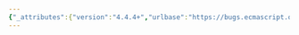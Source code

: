 ```yaml
---
{"_attributes":{"version":"4.4.4+","urlbase":"https://bugs.ecmascript.org/","maintainer":"dherman@mozilla.com"},"bug":{"bug_id":728,"creation_ts":"2012-10-05 13:45:00 -0700","short_desc":"15.13.6.4.2: undefined \"src\"","delta_ts":"2013-07-15 17:03:57 -0700","product":"Draft for 6th Edition","component":"editorial issue","version":"Rev 10: September 27, 2012 Draft","rep_platform":"All","op_sys":"All","bug_status":"RESOLVED","resolution":"FIXED","priority":"Normal","bug_severity":"normal","everconfirmed":true,"reporter":{"uid":"jmdyck","name":"Michael Dyck"},"assigned_to":{"uid":"allen","name":"Allen Wirfs-Brock"},"long_desc":[{"commentid":1856,"comment_count":0,"who":{"uid":"jmdyck","name":"Michael Dyck"},"bug_when":"2012-10-05 13:45:40 -0700","thetext":"In 15.13.6.4.2 \"TypeArray.prototype.set(array [, offset] )\",\nstep 9.a says:\n    Let v be the result of calling [[Get]] on src with property name toString(k)\nbut 'src' is not defined.\n\nChange to 'O'?\n\n(Or change occurrences of 'O' to 'src', which might make more sense, given the src/target dichotomy in other metavariable names.)"},{"commentid":1857,"comment_count":1,"who":{"uid":"jmdyck","name":"Michael Dyck"},"bug_when":"2012-10-05 13:53:13 -0700","thetext":"(Also, on that same line, change \"toString\" to \"ToString\".)"},{"commentid":4301,"comment_count":2,"who":{"uid":"allen","name":"Allen Wirfs-Brock"},"bug_when":"2013-06-23 13:50:47 -0700","thetext":"apparently eliminated in rev 13 rewrite"},{"commentid":4462,"comment_count":3,"who":{"uid":"allen","name":"Allen Wirfs-Brock"},"bug_when":"2013-07-15 17:03:57 -0700","thetext":"fixed in rev16 draft.  July 15, 2013"}]}}
---
```

